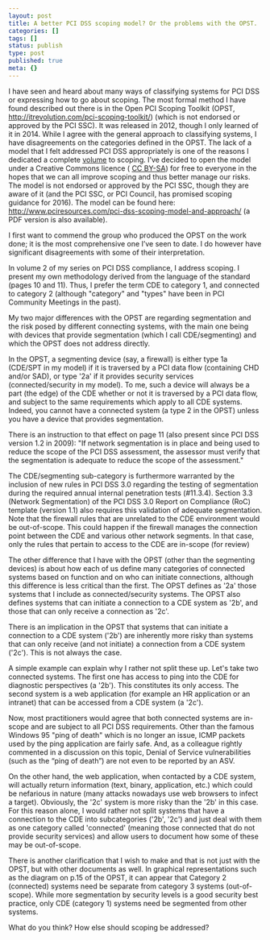```yaml
---
layout: post
title: A better PCI DSS scoping model? Or the problems with the OPST.
categories: []
tags: []
status: publish
type: post
published: true
meta: {}
---
```


I have seen and heard about many ways of classifying systems for PCI DSS or expressing how to go about scoping. The most formal method I have found described out there is in the Open PCI Scoping Toolkit (OPST, http://itrevolution.com/pci-scoping-toolkit/) (which is not endorsed or approved by the PCI SSC). It was released in 2012, though I only learned of it in 2014. While I agree with the general approach to classifying systems, I have disagreements on the categories defined in the OPST. The lack of a model that I felt addressed PCI DSS appropriately is one of the reasons I dedicated a complete 
[volume](/volume-2-toc) to scoping. I’ve decided to open the model under a Creative Commons licence (
[CC BY-SA](https://creativecommons.org/licenses/by-sa/3.0/)) for free to everyone in the hopes that we can all improve scoping and thus better manage our risks. The model is not endorsed or approved by the PCI SSC, though they are aware of it (and the PCI SSC, or PCI Council, has promised scoping guidance for 2016). The model can be found here: http://www.pciresources.com/pci-dss-scoping-model-and-approach/ (a PDF version is also available).


I first want to commend the group who produced the OPST on the work done; it is the most comprehensive one I’ve seen to date. I do however have significant disagreements with some of their interpretation.


In volume 2 of my series on PCI DSS compliance, I address scoping. I present my own methodology derived from the language of the standard (pages 10 and 11). Thus, I prefer the term CDE to category 1, and connected to category 2 (although "category" and "types" have been in PCI Community Meetings in the past).


My two major differences with the OPST are regarding segmentation and the risk posed by different connecting systems, with the main one being with devices that provide segmentation (which I call CDE/segmenting) and which the OPST does not address directly.


In the OPST, a segmenting device (say, a firewall) is either type 1a (CDE/SPT in my model) if it is traversed by a PCI data flow (containing CHD and/or SAD), or type '2a' if it provides security services (connected/security in my model). To me, such a device will always be a part (the edge) of the CDE whether or not it is traversed by a PCI data flow, and subject to the same requirements which apply to all CDE systems. Indeed, you cannot have a connected system (a type 2 in the OPST) unless you have a device that provides segmentation.


There is an instruction to that effect on page 11 (also present since PCI DSS version 1.2 in 2009): "If network segmentation is in place and being used to reduce the scope of the PCI DSS assessment, the assessor must verify that the segmentation is adequate to reduce the scope of the assessment."


The CDE/segmenting sub-category is furthermore warranted by the inclusion of new rules in PCI DSS 3.0 regarding the testing of segmentation during the required annual internal penetration tests (#11.3.4). Section 3.3 (Network Segmentation) of the PCI DSS 3.0 Report on Compliance (RoC) template (version 1.1) also requires this validation of adequate segmentation. Note that the firewall rules that are unrelated to the CDE environment would be out-of-scope.  This could happen if the firewall manages the connection point between the CDE and various other network segments. In that case, only the rules that pertain to access to the CDE are in-scope (for review)


The other difference that I have with the OPST (other than the segmenting devices) is about how each of us define many categories of connected systems based on function and on who can initiate connections, although this difference is less critical than the first. The OPST defines as '2a' those systems that I include as connected/security systems. The OPST also defines systems that can initiate a connection to a CDE system as '2b', and those that can only receive a connection as '2c'.


There is an implication in the OPST that systems that can initiate a connection to a CDE system ('2b') are inherently more risky than systems that can only receive (and not initiate) a connection from a CDE system ('2c'). This is not always the case.


A simple example can explain why I rather not split these up. Let's take two connected systems. The first one has access to ping into the CDE for diagnostic perspectives (a '2b'). This constitutes its only access. The second system is a web application (for example an HR application or an intranet) that can be accessed from a CDE system (a '2c').


Now, most practitioners would agree that both connected systems are in-scope and are subject to all PCI DSS requirements. Other than the famous Windows 95 "ping of death" which is no longer an issue, ICMP packets used by the ping application are fairly safe. And, as a colleague rightly commented in a discussion on this topic, Denial of Service vulnerabilities (such as the “ping of death”) are not even to be reported by an ASV.


On the other hand, the web application, when contacted by a CDE system, will actually return information (text, binary, application, etc.) which could be nefarious in nature (many attacks nowadays use web browsers to infect a target). Obviously, the '2c' system is more risky than the '2b' in this case. For this reason alone, I would rather not split systems that have a connection to the CDE into subcategories ('2b', '2c') and just deal with them as one category called 'connected' (meaning those connected that do not provide security services) and allow users to document how some of these may be out-of-scope.


There is another clarification that I wish to make and that is not just with the OPST, but with other documents as well. In graphical representations such as the diagram on p.15 of the OPST, it can appear that Category 2 (connected) systems need be separate from category 3 systems (out-of-scope). While more segmentation by security levels is a good security best practice, only CDE (category 1) systems need be segmented from other systems.


What do you think? How else should scoping be addressed?

